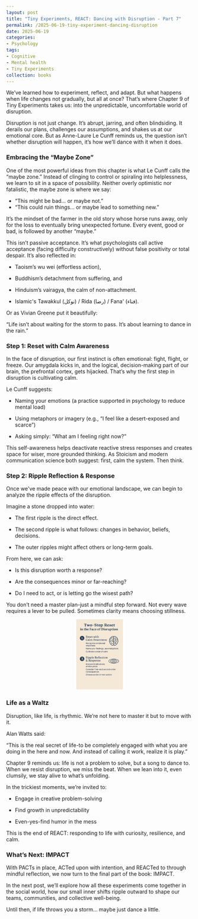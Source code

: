 ```yaml
---
layout: post
title: "Tiny Experiments, REACT: Dancing with Disruption - Part 7"
permalink: /2025-06-19-tiny-experiment-dancing-disruption
date: 2025-06-19
categories:
- Psychology
tags:
- Cognitive
- Mental health
- Tiny Experiments
collection: books
---
```


We’ve learned how to experiment, reflect, and adapt. But what happens when life changes not gradually, but all at once? That’s where Chapter 9 of Tiny Experiments takes us: into the unpredictable, uncomfortable world of disruption.

Disruption is not just change. It’s abrupt, jarring, and often blindsiding. It derails our plans, challenges our assumptions, and shakes us at our emotional core. But as Anne-Laure Le Cunff reminds us, the question isn’t whether disruption will happen, it’s how we’ll dance with it when it does.

### Embracing the “Maybe Zone”
One of the most powerful ideas from this chapter is what Le Cunff calls the “maybe zone.” Instead of clinging to control or spiraling into helplessness, we learn to sit in a space of possibility. Neither overly optimistic nor fatalistic, the maybe zone is where we say:

- “This might be bad… or maybe not.”
- “This could ruin things… or maybe lead to something new.”

It’s the mindset of the farmer in the old story whose horse runs away, only for the loss to eventually bring unexpected fortune. Every event, good or bad, is followed by another “maybe.”

This isn’t passive acceptance. It’s what psychologists call active acceptance (facing difficulty constructively) without false positivity or total despair. It’s also reflected in:

- Taoism’s wu wei (effortless action),

- Buddhism’s detachment from suffering, and

- Hinduism’s vairagya, the calm of non-attachment.

- Islamic's Tawakkul (توكل) / Rida (رضا) / Fana' (فناء).

Or as Vivian Greene put it beautifully:

“Life isn’t about waiting for the storm to pass. It’s about learning to dance in the rain.”

### Step 1: Reset with Calm Awareness
In the face of disruption, our first instinct is often emotional: fight, flight, or freeze. Our amygdala kicks in, and the logical, decision-making part of our brain, the prefrontal cortex, gets hijacked. That’s why the first step in disruption is cultivating calm.

Le Cunff suggests:

- Naming your emotions (a practice supported in psychology to reduce mental load)

- Using metaphors or imagery (e.g., “I feel like a desert-exposed and scarce”)

- Asking simply: “What am I feeling right now?”

This self-awareness helps deactivate reactive stress responses and creates space for wiser, more grounded thinking. As Stoicism and modern communication science both suggest: first, calm the system. Then think.

### Step 2: Ripple Reflection & Response
Once we've made peace with our emotional landscape, we can begin to analyze the ripple effects of the disruption.

Imagine a stone dropped into water:

- The first ripple is the direct effect.

- The second ripple is what follows: changes in behavior, beliefs, decisions.

- The outer ripples might affect others or long-term goals.

From here, we can ask:

- Is this disruption worth a response?

- Are the consequences minor or far-reaching?

- Do I need to act, or is letting go the wisest path?

You don’t need a master plan-just a mindful step forward. Not every wave requires a lever to be pulled. Sometimes clarity means choosing stillness.

<p align="center">
<img src="/assets/images/tiny-experiments/two-step-reset.png" alt="Two-step reset" style="width:25%;height=25%;"/>
</p>

### Life as a Waltz
Disruption, like life, is rhythmic. We’re not here to master it but to move with it.

Alan Watts said:

“This is the real secret of life-to be completely engaged with what you are doing in the here and now. And instead of calling it work, realize it is play.”

Chapter 9 reminds us: life is not a problem to solve, but a song to dance to. When we resist disruption, we miss the beat. When we lean into it, even clumsily, we stay alive to what’s unfolding.

In the trickiest moments, we’re invited to:

- Engage in creative problem-solving

- Find growth in unpredictability

- Even-yes-find humor in the mess

This is the end of REACT: responding to life with curiosity, resilience, and calm.

### What’s Next: IMPACT
With PACTs in place, ACTed upon with intention, and REACTed to through mindful reflection, we now turn to the final part of the book: IMPACT.

In the next post, we’ll explore how all these experiments come together in the social world, how our small inner shifts ripple outward to shape our teams, communities, and collective well-being.

Until then, if life throws you a storm… maybe just dance a little.
